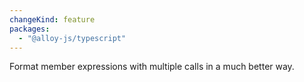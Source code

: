 ```yaml
---
changeKind: feature
packages:
  - "@alloy-js/typescript"
---
```


Format member expressions with multiple calls in a much better way.